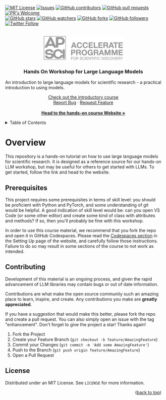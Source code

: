 <!-- Improved compatibility of back to top link: See: https://github.com/othneildrew/Best-README-Template/pull/73 -->

<!-- PROJECT SHIELDS -->
<!-- [![Contributors][contributors-shield]][contributors-url]
[![Forks][forks-shield]][forks-url]
[![Stargazers][stars-shield]][stars-url]
[![Issues][issues-shield]][issues-url]
[![GPL License][license-shield]][license-url] -->
[![MIT License](https://img.shields.io/badge/License-GPLv3-brightgreen.svg)](https://opensource.org/licenses/)
[![Issues](https://img.shields.io/github/issues-raw/acceleratescience/hands-on-llms.svg?maxAge=25000)](https://github.com/acceleratescience/hands-on-llms/issues)
[![GitHub contributors](https://img.shields.io/github/contributors/acceleratescience/hands-on-llms.svg?style=flat)]()
[![GitHub pull requests](https://img.shields.io/github/issues-pr/acceleratescience/hands-on-llms.svg?style=flat)]()
[![PR's Welcome](https://img.shields.io/badge/PRs-welcome-brightgreen.svg?style=flat)](http://makeapullrequest.com)
<br>
[![GitHub stars](https://img.shields.io/github/stars/acceleratescience/hands-on-llms.svg?style=social&label=Star)]()
[![GitHub watchers](https://img.shields.io/github/watchers/acceleratescience/hands-on-llms.svg?style=social&label=Watch)]()
[![GitHub forks](https://img.shields.io/github/forks/acceleratescience/hands-on-llms.svg?style=social&label=Fork)](https://github.com/JonSnow/MyBadges)
[![GitHub followers](https://img.shields.io/github/followers/acceleratescience.svg?style=social&label=Follow)](https://github.com/JonSnow/MyBadges)
[![Twitter Follow](https://img.shields.io/twitter/follow/AccelerateSci.svg?style=social)](https://twitter.com/AccelerateSci)
<!-- [![LinkedIn][linkedin-shield]][linkedin-url] -->


<!-- PROJECT LOGO -->
<br />
<div align="center">
  <a href="https://acceleratescience.github.io/">
    <img src="./imgs/full_acc.png" alt="Logo" height=80>
  </a>

  <h3 align="center">Hands On Workshop for Large Language Models</h3>

  <p align="justify">
    An introduction to large language models for scientific research - a practical introduction to using models.
  </p>
  <p align="center">
    <!-- <a href="https://acceleratescience.github.io/diffusion-models/" style="font-size: 20px; text-decoration: none"><strong>Start »</strong></a>
    <br />
    <br /> -->
    <a href="https://github.com/acceleratescience/large-language-models">Check out the introductory course</a>
    <br />
    <a href="https://github.com/acceleratescience/large-language-models/issues">Report Bug</a>
    ·
    <a href="https://github.com/acceleratescience/large-language-models/issues">Request Feature</a>
    <br />
    <br />
    <a href="https://docs.science.ai.cam.ac.uk/large-language-models/"><strong>Head to the hands-on course Website »</strong></a>
  </p>
</div>


<!-- TABLE OF CONTENTS -->
<details>
  <summary>Table of Contents</summary>
  <ol>
    <li><a href="#overview">Overview</a></li>
    <li><a href="#prerequisites">Prerequisites</a></li>
    <li><a href="#contributing">Contributing</a></li>
    <li><a href="#license">License</a></li>
  </ol>
</details>



<!---------------------------------------------------------------------------->

[Button Shield]: https://img.shields.io/badge/Shield_Buttons-37a779?style=for-the-badge

[License]: LICENSE
[Shield]: Types/Shield.md
[#]: #


<!---------------------------------[ Badges ]---------------------------------->

[Badge License]: https://img.shields.io/badge/-BY_SA_4.0-ae6c18.svg?style=for-the-badge&labelColor=EF9421&logoColor=white&logo=CreativeCommons
[Badge Likes]: https://img.shields.io/github/stars/MarkedDown/Buttons?style=for-the-badge&labelColor=d0ab23&color=b0901e&logoColor=white&logo=Trustpilot

# Overview
This repository is a hands-on tutorial on how to use large language models for scientific research. It is designed as a reference source for our hands-on LLM workshop, but may be useful for others to get started with LLMs. To get started, follow the link and head to the website.

<!-- GETTING STARTED -->
## Prerequisites
This project requires some prerequisites in terms of skill level: you should be proficient with Python and PyTorch, and some understanding of git would be helpful. A good indication of skill level would be: can you open VS Code (or some other editor) and create some kind of class with attributes and methods? If so, then you'll probably be fine with this workshop.

In order to use this course material, we recommend that you fork the repo and open it in GitHub Codespaces. Please read the [Codespaces section](https://docs.science.ai.cam.ac.uk/large-language-models/setting-up/codespaces/) in the Setting Up page of the website, and carefully follow those instructions. Failure to do so may result in some sections of the course to not work as intended.

<!-- CONTRIBUTING -->
## Contributing

Development of this material is an ongoing process, and given the rapid advancement of LLM libraries may contain bugs or out of date information.

Contributions are what make the open source community such an amazing place to learn, inspire, and create. Any contributions you make are **greatly appreciated**.

If you have a suggestion that would make this better, please fork the repo and create a pull request. You can also simply open an issue with the tag "enhancement".
Don't forget to give the project a star! Thanks again!

1. Fork the Project
2. Create your Feature Branch (`git checkout -b feature/AmazingFeature`)
3. Commit your Changes (`git commit -m 'Add some AmazingFeature'`)
4. Push to the Branch (`git push origin feature/AmazingFeature`)
5. Open a Pull Request


<!-- LICENSE -->
## License

Distributed under an MIT License. See `LICENSE` for more information.

<p align="right">(<a href="#top">back to top</a>)</p>


<!-- MARKDOWN LINKS & IMAGES -->
<!-- https://www.markdownguide.org/basic-syntax/#reference-style-links -->
[contributors-shield]: https://img.shields.io/github/contributors/acceleratescience/hands-on-llms.svg?style=for-the-badge
[contributors-url]: https://github.com/acceleratescience/hands-on-llms/graphs/contributors
[forks-shield]: https://img.shields.io/github/forks/acceleratescience/hands-on-llms.svg?style=for-the-badge
[forks-url]: https://github.com/acceleratescience/hands-on-llms/network/members
[stars-shield]: https://img.shields.io/github/stars/acceleratescience/hands-on-llms.svg?style=for-the-badge
[stars-url]: https://github.com/acceleratescience/hands-on-llms/stargazers
[issues-shield]: https://img.shields.io/github/issues/acceleratescience/hands-on-llms.svg?style=for-the-badge
[issues-url]: https://github.com/acceleratescience/hands-on-llms/issues
[license-shield]: https://img.shields.io/github/license/acceleratescience/hands-on-llms.svg?style=for-the-badge
[license-url]: https://github.com/acceleratescience/hands-on-llms/blob/master/LICENSE.txt
[linkedin-shield]: https://img.shields.io/badge/-LinkedIn-black.svg?style=for-the-badge&logo=linkedin&colorB=555
[linkedin-url]: https://linkedin.com/company/accelerate-programme-for-scientific-discovery/
[product-screenshot]: images/screenshot.png
[Next.js]: https://img.shields.io/badge/next.js-000000?style=for-the-badge&logo=nextdotjs&logoColor=white
[Next-url]: https://nextjs.org/
[React.js]: https://img.shields.io/badge/React-20232A?style=for-the-badge&logo=react&logoColor=61DAFB
[React-url]: https://reactjs.org/
[Vue.js]: https://img.shields.io/badge/Vue.js-35495E?style=for-the-badge&logo=vuedotjs&logoColor=4FC08D
[Vue-url]: https://vuejs.org/
[Angular.io]: https://img.shields.io/badge/Angular-DD0031?style=for-the-badge&logo=angular&logoColor=white
[Angular-url]: https://angular.io/
[Svelte.dev]: https://img.shields.io/badge/Svelte-4A4A55?style=for-the-badge&logo=svelte&logoColor=FF3E00
[Svelte-url]: https://svelte.dev/
[Laravel.com]: https://img.shields.io/badge/Laravel-FF2D20?style=for-the-badge&logo=laravel&logoColor=white
[Laravel-url]: https://laravel.com
[Bootstrap.com]: https://img.shields.io/badge/Bootstrap-563D7C?style=for-the-badge&logo=bootstrap&logoColor=white
[Bootstrap-url]: https://getbootstrap.com
[JQuery.com]: https://img.shields.io/badge/jQuery-0769AD?style=for-the-badge&logo=jquery&logoColor=white
[JQuery-url]: https://jquery.com 
